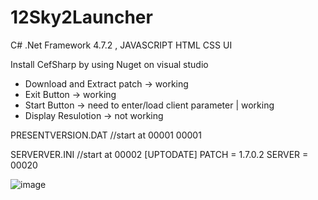 # 12Sky2Launcher

C# .Net Framework 4.7.2 , JAVASCRIPT HTML CSS UI

Install CefSharp by using Nuget on visual studio

- Download and Extract patch -> working
- Exit Button -> working
- Start Button -> need to enter/load client parameter | working
- Display Resulotion -> not working

PRESENTVERSION.DAT //start at 00001
00001

SERVERVER.INI //start at 00002
[UPTODATE]
PATCH = 1.7.0.2
SERVER = 00020

![image](https://raw.githubusercontent.com/DOSexample/12Sky2Launcher/master/Untitled.png)
